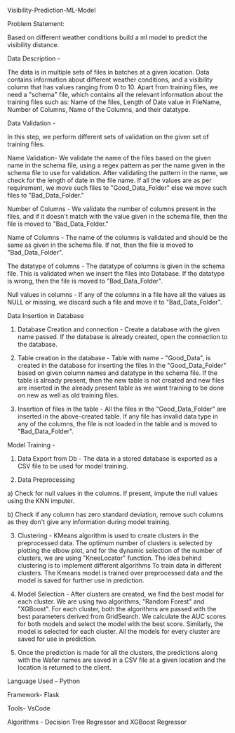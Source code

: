 Visibility-Prediction-ML-Model

Problem Statement:

Based on different weather conditions build a ml model to predict the visibility distance.

Data Description -

The data is in multiple sets of files in batches at a given location. Data contains information about different weather conditions, and a visibility column that has values ranging from 0 to 10.
Apart from training files, we need a "schema" file, which contains all the relevant information about the training files such as: Name of the files, Length of Date value in FileName, Number of Columns, Name of the Columns, and their datatype.

Data Validation -

In this step, we perform different sets of validation on the given set of training files.

Name Validation- We validate the name of the files based on the given name in the schema file, using a regex pattern as per the name given in the schema file to use for validation. After validating the pattern in the name, we check for the length of date in the file name. If all the values are as per requirement, we move such files to "Good_Data_Folder" else we move such files to "Bad_Data_Folder."

Number of Columns - We validate the number of columns present in the files, and if it doesn't match with the value given in the schema file, then the file is moved to "Bad_Data_Folder."

Name of Columns - The name of the columns is validated and should be the same as given in the schema file. If not, then the file is moved to "Bad_Data_Folder".

The datatype of columns - The datatype of columns is given in the schema file. This is validated when we insert the files into Database. If the datatype is wrong, then the file is moved to "Bad_Data_Folder".

Null values in columns - If any of the columns in a file have all the values as NULL or missing, we discard such a file and move it to "Bad_Data_Folder".

Data Insertion in Database

1.	Database Creation and connection - Create a database with the given name passed. If the database is already created, open the connection to the database.

2.	Table creation in the database - Table with name - "Good_Data", is created in the database for inserting the files in the "Good_Data_Folder" based on given column names and datatype in the schema file. If the table is already present, then the new table is not created and new files are inserted in the already present table as we want training to be done on new as well as old training files.

3.	Insertion of files in the table - All the files in the "Good_Data_Folder" are inserted in the above-created table. If any file has invalid data type in any of the columns, the file is not loaded in the table and is moved to "Bad_Data_Folder".

Model Training -

1.	Data Export from Db - The data in a stored database is exported as a CSV file to be used for model training.

2.	Data Preprocessing

a) Check for null values in the columns. If present, impute the null values using the KNN imputer.

b) Check if any column has zero standard deviation, remove such columns as they don't give any information during model training.


3.	Clustering - KMeans algorithm is used to create clusters in the preprocessed data. The optimum number of clusters is selected by plotting the elbow plot, and for the dynamic selection of the number of clusters, we are using "KneeLocator" function. The idea behind clustering is to implement different algorithms To train data in different clusters. The Kmeans model is trained over preprocessed data and the model is saved for further use in prediction.

4.	Model Selection - After clusters are created, we find the best model for each cluster. We are using two algorithms, "Random Forest" and "XGBoost". For each cluster, both the algorithms are passed with the best parameters derived from GridSearch. We calculate the AUC scores for both models and select the model with the best score. Similarly, the model is selected for each cluster. All the models for every cluster are saved for use in prediction.

5.	Once the prediction is made for all the clusters, the predictions along with the Wafer names are saved in a CSV file at a given location and the location is returned to the client.


Language Used – Python

Framework- Flask

Tools- VsCode

Algorithms - Decision Tree Regressor and XGBoost Regressor







